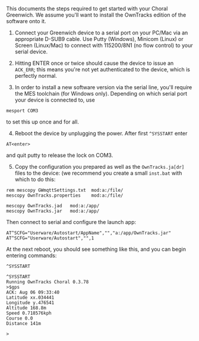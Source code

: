 This documents the steps required to get started with your Choral Greenwich.
We assume you'll want to install the OwnTracks edition of the software onto it.

1. Connect your Greenwich device to a serial port on your PC/Mac via an appropriate D-SUB9 cable. Use Putty (Windows), Minicom (Linux) or Screen (Linux/Mac) to connect with 115200/8N1 (no flow control) to your serial device.

2. Hitting ENTER once or twice should cause the device to issue an `ACK_ERR`; this means you're not yet authenticated to the device, which is perfectly normal.

3. In order to install a new software version via the serial line, you'll require the MES toolchain (for Windows only). Depending on which serial port your device is connected to, use
```
mesport COM3
```
to set this up once and for all.

4. Reboot the device by unplugging the power.  After first `^SYSSTART` enter
```
AT<enter>
```
and quit putty to release the lock on COM3.

5. Copy the configuration you prepared as well as the `OwnTracks.ja[dr]` files to the device: (we recommend you create a small `inst.bat` with which to do this:

```
rem mescopy GWmqttSettings.txt 	mod:a:/file/
mescopy OwnTracks.properties	mod:a:/file/

mescopy OwnTracks.jad	mod:a:/app/
mescopy OwnTracks.jar	mod:a:/app/
```

Then connect to serial and configure the launch app:

```
AT^SCFG="Userware/Autostart/AppName","","a:/app/OwnTracks.jar"
AT^SCFG="Userware/Autostart","",1
```

At the next reboot, you should see something like this, and you can 
begin entering commands:

```
^SYSSTART

^SYSSTART
Running OwnTracks Choral 0.3.78
>$gps
ACK: Aug 06 09:33:40
Latitude xx.034441
Longitude y.476541
Altitude 168.8m
Speed 0.718576kph
Course 0.0
Distance 141m

>
```
